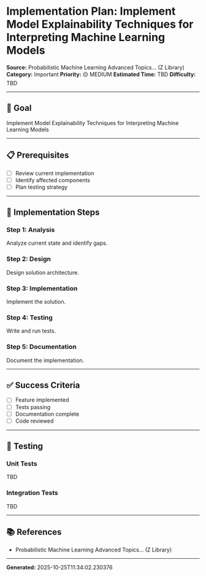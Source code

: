 # Implementation Plan: Implement Model Explainability Techniques for Interpreting Machine Learning Models

**Source:** Probabilistic Machine Learning Advanced Topics... (Z Library)
**Category:** Important
**Priority:** 🟡 MEDIUM
**Estimated Time:** TBD
**Difficulty:** TBD

---

## 🎯 Goal

Implement Model Explainability Techniques for Interpreting Machine Learning Models

---

## 📋 Prerequisites

- [ ] Review current implementation
- [ ] Identify affected components
- [ ] Plan testing strategy

---

## 🔧 Implementation Steps

### Step 1: Analysis

Analyze current state and identify gaps.

### Step 2: Design

Design solution architecture.

### Step 3: Implementation

Implement the solution.

### Step 4: Testing

Write and run tests.

### Step 5: Documentation

Document the implementation.

---

## ✅ Success Criteria

- [ ] Feature implemented
- [ ] Tests passing
- [ ] Documentation complete
- [ ] Code reviewed

---

## 🧪 Testing

### Unit Tests

TBD

### Integration Tests

TBD

---

## 📚 References

- Probabilistic Machine Learning Advanced Topics... (Z Library)

---

**Generated:** 2025-10-25T11:34:02.230376
